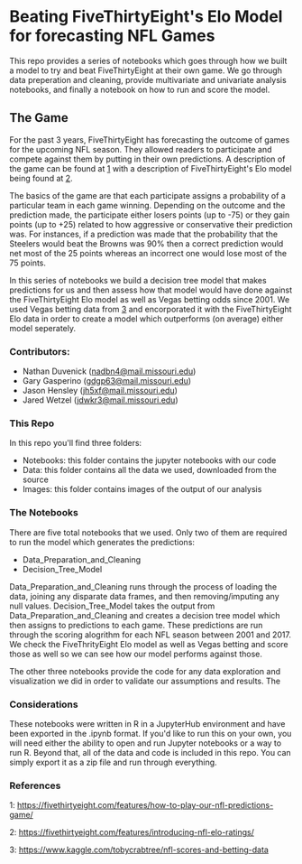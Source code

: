 # Beating FiveThirtyEight's Elo Model for forecasting NFL Games
This repo provides a series of notebooks which goes through how we built a model to try and beat FiveThirtyEight at their own game. We go through data preperation and cleaning, provide multivariate and univariate analysis notebooks, and finally a notebook on how to run and score the model.

## The Game
For the past 3 years, FiveThirtyEight has forecasting the outcome of games for the upcoming NFL season. They allowed readers to participate and compete against them by putting in their own predictions. A description of the game can be found at [1](https://fivethirtyeight.com/features/how-to-play-our-nfl-predictions-game/) with a description of FiveThirtyEight's Elo model being found at [2](https://fivethirtyeight.com/features/introducing-nfl-elo-ratings/).

The basics of the game are that each participate assigns a probability of a particular team in each game winning. Depending on the outcome and the prediction made, the participate either losers points (up to -75) or they gain points (up to +25) related to how aggressive or conservative their prediction was. For instances, if a prediction was made that the probability that the Steelers would beat the Browns was 90% then a correct prediction would net most of the 25 points whereas an incorrect one would lose most of the 75 points.

In this series of notebooks we build a decision tree model that makes predictions for us and then assess how that model would have done against the FiveThirtyEight Elo model as well as Vegas betting odds since 2001. We used Vegas betting data from [3](https://www.kaggle.com/tobycrabtree/nfl-scores-and-betting-data) and encorporated it with the FiveThirtyEight Elo data in order to create a model which outperforms (on average) either model seperately.

### Contributors:
- Nathan Duvenick (nadbn4@mail.missouri.edu)
- Gary Gasperino (gdgp63@mail.missouri.edu)
- Jason Hensley (jh5xf@mail.missouri.edu)
- Jared Wetzel (jdwkr3@mail.missouri.edu)

### This Repo

In this repo you'll find three folders:
- Notebooks: this folder contains the jupyter notebooks with our code
- Data: this folder contains all the data we used, downloaded from the source
- Images: this folder contains images of the output of our analysis

### The Notebooks

There are five total notebooks that we used. Only two of them are required to run the model which generates the predictions:

- Data_Preparation_and_Cleaning
- Decision_Tree_Model

Data_Preparation_and_Cleaning runs through the process of loading the data, joining any disparate data frames, and then removing/imputing any null values. Decision_Tree_Model takes the output from Data_Preparation_and_Cleaning and creates a decision tree model which then assigns to predictions to each game. These predictions are run through the scoring alogrithm for each NFL season between 2001 and 2017. We check the FiveThrityEight Elo model as well as Vegas betting and score those as well so we can see how our model performs against those.

The other three notebooks provide the code for any data exploration and visualization we did in order to validate our assumptions and results. The

### Considerations

These notebooks were written in R in a JupyterHub environment and have been exported in the .ipynb format. If you'd like to run this on your own, you will need either the ability to open and run Jupyter notebooks or a way to run R. Beyond that, all of the data and code is included in this repo. You can simply export it as a zip file and run through everything.

### References
1: https://fivethirtyeight.com/features/how-to-play-our-nfl-predictions-game/

2: https://fivethirtyeight.com/features/introducing-nfl-elo-ratings/

3: https://www.kaggle.com/tobycrabtree/nfl-scores-and-betting-data
